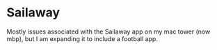 # Sailaway
Mostly issues associated with the Sailaway app on my mac tower (now mbp), but I am expanding it to include a football app.
